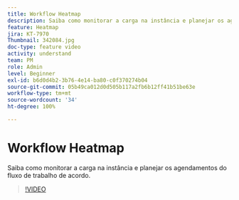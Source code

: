 ```yaml
---
title: Workflow Heatmap
description: Saiba como monitorar a carga na instância e planejar os agendamentos do fluxo de trabalho de acordo.
feature: Heatmap
jira: KT-7970
Thumbnail: 342084.jpg
doc-type: feature video
activity: understand
team: PM
role: Admin
level: Beginner
exl-id: b6d0d4b2-3b76-4e14-ba80-c0f370274b04
source-git-commit: 05b49ca012d0d505b117a2fb6b12ff41b51be63e
workflow-type: tm+mt
source-wordcount: '34'
ht-degree: 100%

---
```


# Workflow Heatmap

Saiba como monitorar a carga na instância e planejar os agendamentos do fluxo de trabalho de acordo.

>[!VIDEO](https://video.tv.adobe.com/v/342084?quality=12&learn=on)
